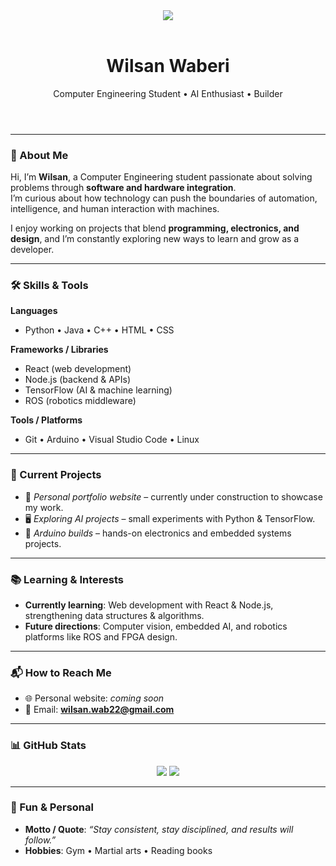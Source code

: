 <header>
  <img src="https://i.pinimg.com/originals/01/38/11/013811d63121a093c32714cbbeeea0d0.gif"/>
</header>

<header>
  <h1 align="center">Wilsan Waberi</h1>
  <p align="center">Computer Engineering Student • AI Enthusiast • Builder</p>
</header>

---

### 👋 About Me
Hi, I’m **Wilsan**, a Computer Engineering student passionate about solving problems through **software and hardware integration**.  
I’m curious about how technology can push the boundaries of automation, intelligence, and human interaction with machines.  

I enjoy working on projects that blend **programming, electronics, and design**, and I’m constantly exploring new ways to learn and grow as a developer.

---

### 🛠️ Skills & Tools
**Languages**  
- Python • Java • C++ • HTML • CSS  

**Frameworks / Libraries**  
- React (web development)  
- Node.js (backend & APIs)  
- TensorFlow (AI & machine learning)  
- ROS (robotics middleware)  

**Tools / Platforms**  
- Git • Arduino • Visual Studio Code • Linux  

---

### 📌 Current Projects
- 🚀 *Personal portfolio website* – currently under construction to showcase my work.  
- 🖥️ *Exploring AI projects* – small experiments with Python & TensorFlow.  
- 🔧 *Arduino builds* – hands-on electronics and embedded systems projects.  

---

### 📚 Learning & Interests
- **Currently learning**: Web development with React & Node.js, strengthening data structures & algorithms.  
- **Future directions**: Computer vision, embedded AI, and robotics platforms like ROS and FPGA design.  

---

### 📬 How to Reach Me
- 🌐 Personal website: *coming soon*  
- 📧 Email: **wilsan.wab22@gmail.com**  

---

### 📊 GitHub Stats
<div align="center">
  <img src="https://github-readme-stats.vercel.app/api?username=wilsan-w&show_icons=true&theme=radical" />
  <img src="https://github-readme-stats.vercel.app/api/top-langs/?username=wilsan-w&theme=radical&cache_seconds=1800" />
</div>

---

### 🎯 Fun & Personal
- **Motto / Quote**: *“Stay consistent, stay disciplined, and results will follow.”*  
- **Hobbies**: Gym • Martial arts • Reading books  
